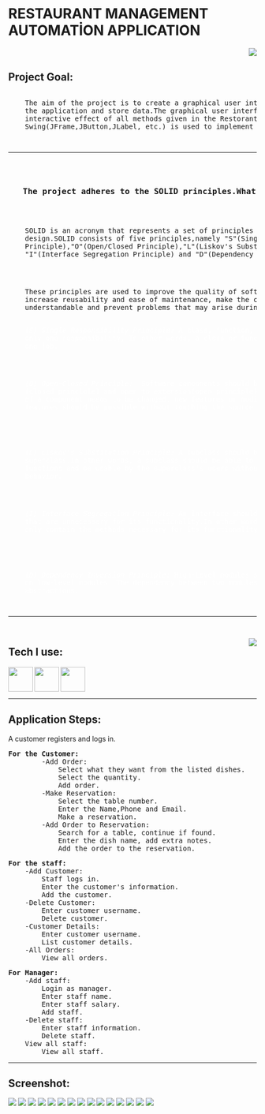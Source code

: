 <h1>RESTAURANT MANAGEMENT<br>AUTOMATİON APPLICATION</h1>
﻿<img src="https://media.giphy.com/media/jKaFXbKyZFja0/giphy.gif" align="right">
<h2>Project Goal:</h2>
<pre align="left"><p>    The aim of the project is to create a graphical user interface for <br>    the application and store data.The graphical user interface has an<br>    interactive effect of all methods given in the RestorantApplication class. 
    Swing(JFrame,JButton,JLabel, etc.) is used to implement the user interface.</p>
<hr>

<h3>   The project adheres to the SOLID principles.What is SOLID?:</h3>
    <p>    SOLID is an acronym that represents a set of principles used for software
    design.SOLID consists of five principles,namely "S"(Single Responsibility
    Principle),"O"(Open/Closed Principle),"L"(Liskov's Substitution Principle),
    "I"(Interface Segregation Principle) and "D"(Dependency Inversion Principle).</p>
    <p>    These principles are used to improve the quality of software design,
    increase reusability and ease of maintenance, make the code more readable and
    understandable and prevent problems that may arise during software development.</hp>
    <p style="color:white"><i>    (S) Single Responsibility Principle:</i> A class, function, or method should have
    only one responsibility, In other words, a class or function should do only
    one job.</p>
    <p style="color:white"><i>    (O) Open-Closed Principle: </i> Software components should be closed to change
    (closed principle) and open to extension(open principle).When the behavior
    of a component needs to be changed, new features or modifications to existing
    features should be possible without touching the source code of that component.
    </p>
    <p style="color:white"><i>    (L) Liskov's Substitution Principle: </i>A subclass should be able to replace its
    superclass.In other words, a subclass should be able to use the superclass's
    functions and be usable by the superclass's users without adding any additional
    behavior.</p>
    <p style="color:white"><i>    (I) Interface Segregation Principle: </i>An interface should not contain methods
    that are unnecessary for its functionality.In other words, an interface should
    only contain the methods necessary for its functionality.</p>

   <p style="color:white"><i>    (D) Dependency Inversion Principle: </i>High-Level modules should not be dependent
    on low-level modules. The dependency between two modules should depend on their
    abstractions.</p>
<hr>
</pre>
<img src="https://media.giphy.com/media/dXdJm33mA9WarE7Fcg/giphy-downsized.gif" align="right">
<h2>Tech I use: </h2>
<img align="left" src="https://raw.githubusercontent.com/github/explore/5b3600551e122a3277c2c5368af2ad5725ffa9a1/topics/java/java.png" width="50" height="50">
<img align="left" src="https://raw.githubusercontent.com/github/explore/837a7c42714572f343238a9110f2aa7ccebf9ea5/topics/swing/swing.png" width="50" height="50">
<img src="https://raw.githubusercontent.com/github/explore/caa262eeb858e81282d6f651d6eef1f8730b54ba/topics/intellij-idea/intellij-idea.png" width="50" height="50">
<hr>
<h2>Application Steps:</h2>
A customer registers and logs in.
<pre><b>For the Customer:</b>
        -Add Order:
            Select what they want from the listed dishes.
            Select the quantity.
            Add order.
        -Make Reservation:
            Select the table number.
            Enter the Name,Phone and Email.
            Make a reservation.
        -Add Order to Reservation:
            Search for a table, continue if found.
            Enter the dish name, add extra notes.
            Add the order to the reservation.
</pre>
<pre><b>For the staff:</b>
    -Add Customer:
        Staff logs in.
        Enter the customer's information.
        Add the customer.
    -Delete Customer:
        Enter customer username.
        Delete customer.
    -Customer Details:
        Enter customer username.
        List customer details.
    -All Orders:
        View all orders.
</pre>
<pre><b>For Manager:</b>
    -Add staff:
        Login as manager.
        Enter staff name.
        Enter staff salary.
        Add staff.
    -Delete staff:
        Enter staff information.
        Delete staff.
    View all staff:
        View all staff.
</pre>
<hr>
<h2>Screenshot: </h2>
<img src="demo1.png">
<img src="demo2.png">
<img src="demo3.png">
<img src="demo4.png">
<img src="demo5.png">
<img src="demo6.png">
<img src="demo7.png">
<img src="demo8.png">
<img src="demo9.png">
<img src="demo10.png">
<img src="demo11.png">
<img src="demo12.png">
<img src="demo13.png">
<img src="demo14.png">
<img src="demo15.png">

